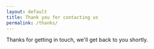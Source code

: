```yaml
---
layout: default
title: Thank you for contacting us
permalink: /thanks/
---
```


<div class="content">
Thanks for getting in touch, we'll get back to you shortly.
</div>
